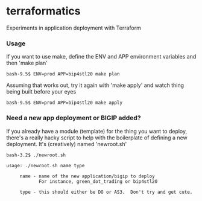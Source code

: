 # terraformatics
Experiments in application deployment with Terraform

### Usage
If you want to use make, define the ENV and APP environment variables and then 'make plan'
```
bash-9.5$ ENV=prod APP=bip4stl20 make plan
```
Assuming that works out, try it again with 'make apply' and watch thing being built before your eyes
```
bash-9.5$ ENV=prod APP=bip4stl20 make apply
```

### Need a new app deployment or BIGIP added?
If you already have a module (template) for the thing you want to deploy, there's a really 
hacky script to help with the boilerplate of defining a new deployment.  It's (creatively) named
'newroot.sh'

```
bash-3.2$ ./newroot.sh 

usage: ./newroot.sh name type

     name - name of the new application/bigip to deploy
            For instance, green_dot_trading or bip4stl20

     type - this should either be DO or AS3.  Don't try and get cute.
```
